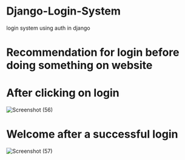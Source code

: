 # Django-Login-System
login system using auth in django
# Recommendation for login before doing something on website


# After clicking on login
![Screenshot (56)](https://user-images.githubusercontent.com/54316119/79011326-6abd2600-7b81-11ea-8c9c-cd0af9bc0f5a.png)

# Welcome after a successful login 
![Screenshot (57)](https://user-images.githubusercontent.com/54316119/79011370-86c0c780-7b81-11ea-8603-6ef318dc5843.png)
